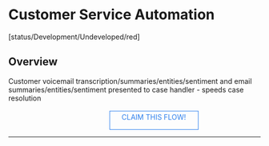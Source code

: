 <!--TODO: Replace all references to "VDA", "Developer Application", and "Developer App" with "Veritone Developer"-->
<style>
    #claim-this-flow-btn {
        display: block;
        color: #2F80ED;
        border: 1px solid #2F80ED;
        width: 170px;
        height: 30px;
        text-align: center;
        padding: 3px;
        position: relative;
        text-decoration: none;
        left: 40%;
    }
</style>
# Customer Service Automation
[status/Development/Undeveloped/red]


## Overview <!-- {docsify-ignore} -->
Customer voicemail transcription/summaries/entities/sentiment and email summaries/entities/sentiment presented to case handler - speeds case resolution
</br>
</br>
<a target="_blank" href="https://forms.gle/tkVjfrtyBDrXyoji7" id="claim-this-flow-btn">CLAIM THIS FLOW!</a>
<hr>
